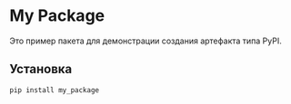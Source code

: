 # My Package

Это пример пакета для демонстрации создания артефакта типа PyPI.

## Установка

```bash
pip install my_package
